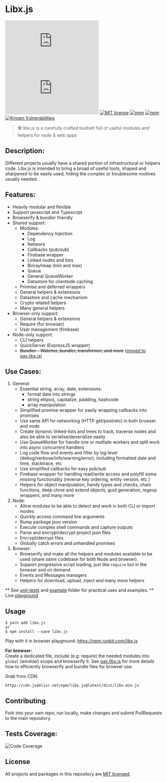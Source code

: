 # Libx.js 

[![MIT license](https://img.badgesize.io/Livshitz/libx.js/master/dist/libx.min.js?compression=gzip)](https://cdn.jsdelivr.net/gh/Livshitz/libx.js@latest/dist/libx.min.js)
[![codecov](https://img.shields.io/codecov/c/github/Livshitz/libx.js)](https://codecov.io/gh/Livshitz/libx.js)
[![MIT license](https://img.shields.io/badge/License-MIT-blue.svg)](/LICENSE)
[![npm](https://img.shields.io/npm/v/libx.js.svg?maxAge=1000)](https://www.npmjs.com/package/libx.js)
[![npm](https://img.shields.io/github/languages/code-size/livshitz/libx.js.svg?label=source%20code%20size)](https://www.github.com/livshitz/libx.js)
[![Known Vulnerabilities](https://snyk.io/test/github/Livshitz/libx.js/badge.svg?targetFile=package.json)](https://snyk.io/test/github/Livshitz/libx.js?targetFile=package.json)
<!-- [![Build Status](https://livshitz.visualstudio.com/libx/_apis/build/status/libx-CI?branchName=master)](https://livshitz.visualstudio.com/libx/_build/latest?definitionId=1&branchName=master) -->
<!-- [![codecov](https://codecov.io/gh/Livshitz/libx.js/branch/master/graph/badge.svg)](https://codecov.io/gh/Livshitz/libx.js) -->
<!--- [![npm](https://img.shields.io/bundlephobia/minzip/libx.js.svg?style=plastic)](https://www.npmjs.com/package/libx.js)
[![npm](https://img.shields.io/bundlephobia/min/libx.js.svg?style=plastic)](https://www.npmjs.com/package/libx.js)
-->


> 🛠 libx.js is a carefully crafted toolbelt full of useful modules and helpers for node & web apps

## Description:
Different projects usually have a shared portion of infrastructural or helpers code. Libx.js is intended to bring a broad of useful tools, shaped and sharpened to be easily used, hiding the complex or troublesome routines usually needed. <br/>


## Features: 
* Heavily modular and flexible
* Support javascript and Typescript
* Browserify & bundler friendly
* Shared support:
    * Modules:
        * Dependency Injection
        * Log
        * Network
        * Callbacks (pub/sub)
        * Firebase wrapper
        * Linked nodes and lists
        * BinrayHeap (min and max)
        * Queue
        * General QueueWorker
        * Datastore for clientside caching
    * Promise and deferred wrappers
    * General helpers & extensions
    * Datastore and cache mechanism
    * Crypto related helpers
    * Many general helpers
* Browser-only support:
    * General helpers & extensions
    * Require (for browser)
    * User management (firebase)
* Node-only support:
    * CLI helpers
    * QuickServer (ExpressJS wrapper)
    * ~~Bundler - Watcher, bundler, transformer, and more~~ ([moved to pax.libx.js](https://github.com/Livshitz/pax.libx.js))


## Use Cases:
1. General:
    - Essential string, array, date, extensions:
        - format date into strings
        - string ellipsis, capitalize, padding, hashcode
        - array manipulation
    - Simplified promise wrapper for easily wrapping callbacks into promises
    - Use same API for networking (HTTP get/post/etc) in both browser and node
    - Create dynamic linked-lists and trees to track, traverse nodes and also be able to serialise/deserialize easily
    - Use QueueWorker for handle one or multiple workers and split work into async concurrent handlers
    - Log code flow and events and filter by log level (debug/verbose/info/warning/error), including formatted date and time, stacktrace, etc
    - Use simplified callbacks for easy pub/sub
    - Firebase wrapper for handling read/write access and polyfill some missing functionality (reverse key ordering, entity version, etc.)
    - Helpers for object manipulation, handy types and checks, chain functions, deep clone and extend objects, guid generation, regexp wrappers, and many more
2. Node:
    - Allow modules to be able to detect and work in both CLI or import modes
    - Quickly access command line arguments
    - Bump package.json version
    - Execute complex shell commands and capture outputs
    - Parse and encrypt/decrypt project.json files
    - Encrypt/decrypt files
    - Globally catch errors and unhandled promises
3. Browser:
    - Browserify and make all the helpers and modules available to be used (share same codebase for both Node and browser).
    - Support progressive script loading, just like `require` but in the browser and on demand
    - Events and Messages managers
    - Helpers for download, upload, inject and many more helpers

** See [unit-tests](./tests) and [example](./examples) folder for practical uses and examples.
** Live [playground](https://raw.githack.com/Livshitz/libx.js/master/examples/playground.html)

## Usage
```
$ yarn add libx.js
or
$ npm install --save libx.js   
```
Play with it in browser playground: https://npm.runkit.com/libx.js
    

__For browser:__ <br/>
Create a dedicated file, include (e.g: require) the needed modules into `global` (window) scope and browserify it. See [pax.libx.js](https://github.com/Livshitz/pax.libx.js) for more details how to efficiently browserify and bundle files for browser use.

Grab from CDN:
```
https://cdn.jsdelivr.net/npm/libx.js@latest/dist/libx.min.js
```

## Contributing

Fork into your own repo, run locally, make changes and submit PullRequests to the main repository.

<!-- 
### Code of Conduct

We have adopted the same Code of Conduct as Facebook that we expect project participants to adhere to. Please read [the full text](https://code.facebook.com/codeofconduct) so that you can understand what actions will and will not be tolerated.

### Contributing Guide

Read our [contributing guide](/CONTRIBUTING.md) to learn about how you can contribute, how to propose improvements or if you are interested in translating the content. -->


## Tests Coverage:

![Code Coverage](https://codecov.io/gh/Livshitz/libx.js/branch/master/graphs/commits.svg)

## License

All projects and packages in this repository are [MIT licensed](/LICENSE).
